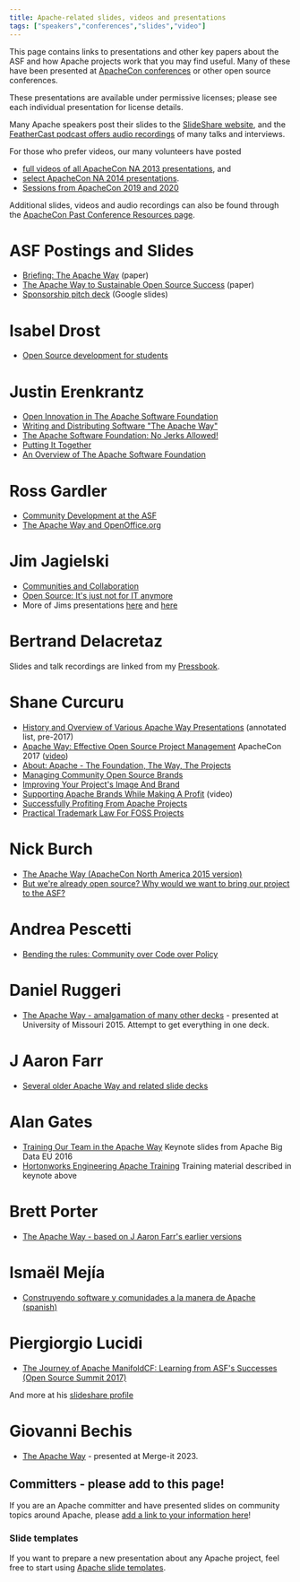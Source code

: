 ```yaml
---
title: Apache-related slides, videos and presentations
tags: ["speakers","conferences","slides","video"]
---
```


This page contains links to presentations and other key papers about the ASF and how
Apache projects work that you may find useful.  Many of these have
been presented at [ApacheCon conferences](https://events.apache.org) or
other open source conferences.

These presentations are available under permissive licenses; please see
each individual presentation for license details.

Many Apache speakers post their slides to the [SlideShare website](//www.slideshare.net/search/slideshow?searchfrom=header&q=apache+software),
and the [FeatherCast podcast offers audio recordings](//feathercast.apache.org/) of many talks and interviews.

For those who prefer videos, our many volunteers have posted
  - [full videos of all ApacheCon NA 2013 presentations](https://www.youtube.com/user/TheApacheFoundation/playlists), and
  - [select ApacheCon NA 2014 presentations](https://www.youtube.com/playlist?list=PLU2OcwpQkYCzvGxZgVOunTs-3iEao6YJc).
  - [Sessions from ApacheCon 2019 and 2020](https://www.youtube.com/channel/UCLDJ_V9KUOdOFSbDvPfGBxw)

Additional slides, videos and audio recordings can also be found through the
[ApacheCon Past Conference Resources page](https://wiki.apache.org/apachecon/Past_Conference_Resources).

# ASF Postings and Slides
- [Briefing: The Apache Way](https://www.apache.org/theapacheway/index.html) (paper)
- [The Apache Way to Sustainable Open Source Success](https://blogs.apache.org/foundation/entry/the-apache-way-to-sustainable)  (paper)
- [Sponsorship pitch deck](https://docs.google.com/presentation/d/1NGhnhuyA9LcSfnsxJK1AyBFTkrVgbTbzjsMjXT233qc/) (Google slides)

# Isabel Drost
  - [Open Source development for students][1]

# Justin Erenkrantz

  - [Open Innovation in The Apache Software Foundation][2]
  - [Writing and Distributing Software "The Apache Way"][3]
  - [The Apache Software Foundation: No Jerks Allowed!][4]
  - [Putting It Together][5]
  - [An Overview of The Apache Software Foundation][6]

# Ross Gardler
  - [Community Development at the ASF][7]
  - [The Apache Way and OpenOffice.org][8]

# Jim Jagielski
  - [Communities and Collaboration][9]
  - [Open Source: It's just not for IT anymore][10]
  - More of Jims presentations [here][11] and [here][12]

# Bertrand Delacretaz

Slides and talk recordings are linked from my [Pressbook](https://pinboard.in/u:bdelacretaz/t:pressbook/).

# Shane Curcuru
 - [History and Overview of Various Apache Way Presentations](http://shaneslides.com/2017/04/History-Of-The-Apache-Way/) (annotated list, pre-2017)
 - [Apache Way: Effective Open Source Project Management](http://shaneslides.com/apachecon/TheApacheWay-Intro-ApacheConNA2017.html) ApacheCon 2017 ([video](https://www.youtube.com/watch?v=hpAv54KIgK8))
 - [About: Apache - The Foundation, The Way, The Projects](https://communityovercode.com/2012/05/camelone-2012-presentation/)
 - [Managing Community Open Source Brands](https://communityovercode.com/2012/07/oscon-presentation/)
 - [Improving Your Project's Image And Brand](https://www.slideshare.net/shanecurcuru/improving-your-apache-projects-image-and-brand)
 - [Supporting Apache Brands While Making A Profit](https://www.youtube.com/watch?v=8cQMhysKeyU) (video)
 - [Successfully Profiting From Apache Projects](https://www.slideshare.net/shanecurcuru/successfully-profiting-from-apache-brands)
 - [Practical Trademark Law For FOSS Projects](https://www.slideshare.net/shanecurcuru/practical-trademark-law-for-foss-projects)

# Nick Burch
 - [The Apache Way (ApacheCon North America 2015 version)](https://home.apache.org/~nick/Talks/ApacheConNA15/TheApacheWay15.pdf)
 - [But we're already open source? Why would we want to bring our project to the ASF?](https://home.apache.org/~nick/Talks/ApacheConNA16/ButWereAlreadyOpen.pdf)

# Andrea Pescetti
 - [Bending the rules: Community over Code over Policy](https://www.slideshare.net/pescetti/bending-the-rules-community-over-code-over-policy-apachecon-2014)

# Daniel Ruggeri
 - [The Apache Way - amalgamation of many other decks](https://people.apache.org/~druggeri/presentations/TheApacheWay.odp) - presented at University of Missouri 2015. Attempt to get everything in one deck.

# J Aaron Farr
 - [Several older Apache Way and related slide decks](https://www.slideshare.net/jaaronfarr/presentations)

# Alan Gates
 - [Training Our Team in the Apache Way](https://www.slideshare.net/alanfgates/keynote-apache-bdeunov2016) Keynote slides from Apache Big Data EU 2016
 - [Hortonworks Engineering Apache Training](https://www.slideshare.net/alanfgates/hortonworks-apache-training) Training material described in keynote above

# Brett Porter
 - [The Apache Way - based on J Aaron Farr's earlier versions](https://www.slideshare.net/brettporter/the-apache-way-dataworks-summit-2017)

# Ismaël Mejía
 - [Construyendo software y comunidades a la manera de Apache (spanish)](https://iemejia.github.io/slides/201806-Construyendo%20software%20y%20comunidades%20a%20la%20manera%20de%20Apache.pdf)
 
# Piergiorgio Lucidi
 - [The Journey of Apache ManifoldCF: Learning from ASF's Successes (Open Source Summit 2017)](https://www.slideshare.net/PiergiorgioLucidi/the-journey-of-apache-manifoldcf-learning-from-asfs-successes-81289363)

And more at his [slideshare profile](https://www.slideshare.net/PiergiorgioLucidi)

# Giovanni Bechis
 - [The Apache Way](https://www.slideshare.net/GiovanniBechis/the-apache-way-257836473) - presented at Merge-it 2023.

## Committers - please add to this page!

If you are an Apache committer and have presented slides on community topics
around Apache, please [add a link to your information here](https://github.com/apache/comdev-site)! 

### Slide templates

If you want to prepare a new presentation about any Apache project, feel free to start using [Apache slide templates](https://svn.apache.org/repos/asf/comdev/slide-templates/).

  [1]: http://isabel-drost.de/hadoop/slides/christoph.pdf
  [2]: https://www.erenkrantz.com/apachecon/TransferSummit%20-%20Open%20Innovation.pdf
  [3]: https://www.erenkrantz.com/apachecon/OSBC%20-%20No%20Jerks%20Allowed.pdf
  [4]: https://www.erenkrantz.com/apachecon/JASIG%20-%20No%20Jerks%20Allowed.pdf
  [5]: https://www.erenkrantz.com/apachecon/Apache%20Roadshow%20Asia%202009.pdf
  [6]: https://www.erenkrantz.com/apachecon/SAP%20Apache%20Intro.pdf
  [7]: https://www.slideshare.net/bosc2010/gardler-bosc2010-communitydevelopmentattheasf
  [8]: https://www.slideshare.net/rgardler/the-apache-way-and-openofficeorg
  [9]: https://people.apache.org/~jim/presos/IOOS2011/Creating_Community.pdf
  [10]: https://people.apache.org/~jim/presos/OR2011/Open_Source_NotJust.pdf
  [11]: https://people.apache.org/~jim/presos/
  [12]: https://www.slideshare.net/jimjag/
